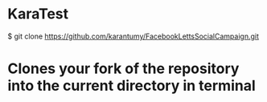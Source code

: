 KaraTest
========

$ git clone https://github.com/karantumy/FacebookLettsSocialCampaign.git
# Clones your fork of the repository into the current directory in terminal
